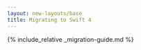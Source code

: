 ```yaml
---
layout: new-layouts/base
title: Migrating to Swift 4
---
```


{% include_relative _migration-guide.md %}
